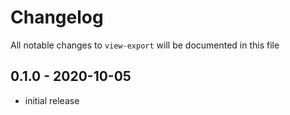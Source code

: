 # Changelog

All notable changes to `view-export` will be documented in this file

## 0.1.0 - 2020-10-05
- initial release
